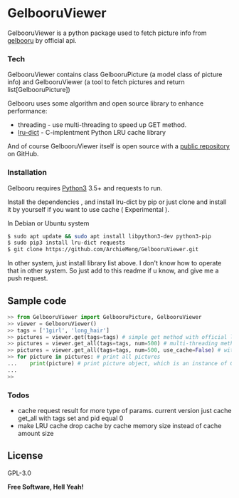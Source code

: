# GelbooruViewer

GelbooruViewer is a python package used to fetch picture info from [gelbooru](https://gelbooru.com) by official api.

### Tech
GelbooruViewer contains class GelbooruPicture (a model class of picture info) 
and GelbooruViewer (a tool to fetch pictures and return list[GelbooruPicture])

Gelbooru uses some algorithm and open source library to enhance performance:

* threading - use multi-threading to speed up GET method.
* [lru-dict](https://github.com/amitdev/lru-dict) - C-implentment Python LRU cache library 


And of course GelbooruViewer itself is open source with a [public repository](https://github.com/ArchieMeng/GelbooruViewer) on GitHub.

### Installation

Gelbooru requires [Python3](https://www.python.org/) 3.5+ and requests to run.

Install the dependencies ,
and install lru-dict by pip or just clone and install it by yourself if you want to use cache ( Experimental ).

In Debian or Ubuntu system
```sh
$ sudo apt update && sudo apt install libpython3-dev python3-pip
$ sudo pip3 install lru-dict requests
$ git clone https://github.com/ArchieMeng/GelbooruViewer.git
```

In other system, just install library list above. I don't know how to operate that in other system. So just add to this readme if u know, and give me a push request.

## Sample code

```Python
>> from GelbooruViewer import GelbooruPicture, GelbooruViewer
>> viewer = GelbooruViewer()
>> tags = ['1girl', 'long_hair']
>> pictures = viewer.get(tags=tags) # simple get method with official limit=100, only 100 pictures per call.
>> pictures = viewer.get_all(tags=tags, num=500) # multi-threading method with out limit. with cache enabled by default.
>> pictures = viewer.get_all(tags=tags, num=500, use_cache=False) # with cache disabled.
>> for picture in pictures: # print all pictures
...    print(picture) # print picture object, which is an instance of GelbooruPicture.
...
>>
```

### Todos

 - cache request result for more type of params. current version just cache get_all with tags set and pid equal 0
 - make LRU cache drop cache by cache memory size instead of cache amount size

License
----

GPL-3.0


**Free Software, Hell Yeah!**


[//]: # (These are reference links used in the body of this note and get stripped out when the markdown processor does its job. There is no need to format nicely because it shouldn't be seen. Thanks SO - http://stackoverflow.com/questions/4823468/store-comments-in-markdown-syntax)

   [dill]: <https://github.com/joemccann/dillinger>
   [git-repo-url]: <https://github.com/joemccann/dillinger.git>
   [john gruber]: <http://daringfireball.net>
   [df1]: <http://daringfireball.net/projects/markdown/>
   [markdown-it]: <https://github.com/markdown-it/markdown-it>
   [Ace Editor]: <http://ace.ajax.org>
   [node.js]: <http://nodejs.org>
   [Twitter Bootstrap]: <http://twitter.github.com/bootstrap/>
   [jQuery]: <http://jquery.com>
   [@tjholowaychuk]: <http://twitter.com/tjholowaychuk>
   [express]: <http://expressjs.com>
   [AngularJS]: <http://angularjs.org>
   [Gulp]: <http://gulpjs.com>

   [PlDb]: <https://github.com/joemccann/dillinger/tree/master/plugins/dropbox/README.md>
   [PlGh]: <https://github.com/joemccann/dillinger/tree/master/plugins/github/README.md>
   [PlGd]: <https://github.com/joemccann/dillinger/tree/master/plugins/googledrive/README.md>
   [PlOd]: <https://github.com/joemccann/dillinger/tree/master/plugins/onedrive/README.md>
   [PlMe]: <https://github.com/joemccann/dillinger/tree/master/plugins/medium/README.md>
   [PlGa]: <https://github.com/RahulHP/dillinger/blob/master/plugins/googleanalytics/README.md>
